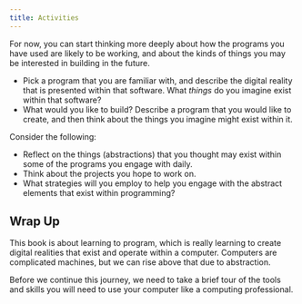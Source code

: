 ```yaml
---
title: Activities
---
```


For now, you can start thinking more deeply about how the programs you have used are likely to be working, and about the kinds of things you may be interested in building in the future.

- Pick a program that you are familiar with, and describe the digital reality that is presented within that software. What *things* do you imagine exist within that software?
- What would you like to build? Describe a program that you would like to create, and then think about the things you imagine might exist within it.

Consider the following:

- Reflect on the things (abstractions) that you thought may exist within some of the programs you engage with daily.
- Think about the projects you hope to work on.
- What strategies will you employ to help you engage with the abstract elements that exist within programming?

## Wrap Up

This book is about learning to program, which is really learning to create digital realities that exist and operate within a computer. Computers are complicated machines, but we can rise above that due to abstraction.

Before we continue this journey, we need to take a brief tour of the tools and skills you will need to use your computer like a computing professional.
